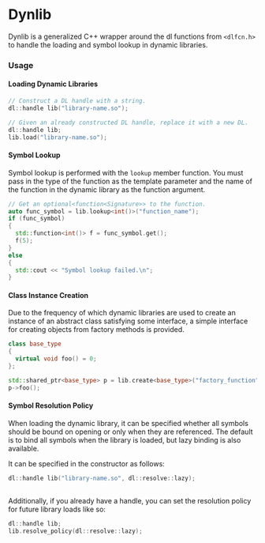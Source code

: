 # Dynlib

Dynlib is a generalized C++ wrapper around the dl functions
from `<dlfcn.h>` to handle the loading and symbol lookup in dynamic
libraries.

### Usage

#### Loading Dynamic Libraries

```cpp
// Construct a DL handle with a string.
dl::handle lib("library-name.so");

// Given an already constructed DL handle, replace it with a new DL.
dl::handle lib;
lib.load("library-name.so");
```

#### Symbol Lookup

Symbol lookup is performed with the `lookup` member function. You must
pass in the type of the function as the template parameter and the name
of the function in the dynamic library as the function argument.

```cpp
// Get an optional<function<Signature>> to the function.
auto func_symbol = lib.lookup<int()>("function_name");
if (func_symbol)
{
  std::function<int()> f = func_symbol.get();
  f(5);
}
else
{
  std::cout << "Symbol lookup failed.\n";
}
```

#### Class Instance Creation

Due to the frequency of which dynamic libraries are used to create an
instance of an abstract class satisfying some interface, a simple interface
for creating objects from factory methods is provided.

```cpp
class base_type
{
  virtual void foo() = 0;
};

std::shared_ptr<base_type> p = lib.create<base_type>("factory_function");
p->foo();
```

#### Symbol Resolution Policy

When loading the dynamic library, it can be specified whether all symbols
should be bound on opening or only when they are referenced. The
default is to bind all symbols when the library is loaded, but lazy
binding is also available.

It can be specified in the constructor as follows:

```cpp
dl::handle lib("library-name.so", dl::resolve::lazy);
	
```

Additionally, if you already have a handle, you can set the resolution
policy for future library loads like so:

```cpp
dl::handle lib;
lib.resolve_policy(dl::resolve::lazy);
```

